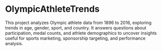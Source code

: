 # OlympicAthleteTrends
This project analyzes Olympic athlete data from 1896 to 2016, exploring trends in age, gender, sport, and country. It answers questions about participation, medal counts, and athlete demographics to uncover insights useful for sports marketing, sponsorship targeting, and performance analysis.
